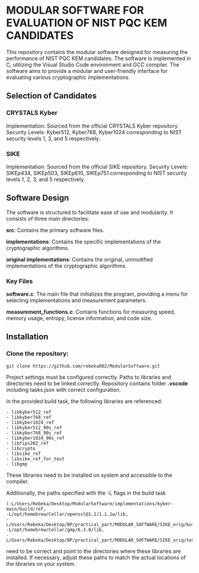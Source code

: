 # MODULAR SOFTWARE FOR EVALUATION OF NIST PQC KEM CANDIDATES

This repository contains the modular software designed for measuring the performance of NIST PQC KEM candidates. The software is implemented in C, utilizing the Visual Studio Code environment and GCC compiler. The software aims to provide a modular and user-friendly interface for evaluating various cryptographic implementations.

## Selection of Candidates

### CRYSTALS Kyber
Implementation: Sourced from the official CRYSTALS Kyber repository.
Security Levels: Kyber512, Kyber768, Kyber1024 corresponding to NIST security levels 1, 3, and 5 respectively.
### SIKE
Implementation: Sourced from the official SIKE repository.
Security Levels: SIKEp434, SIKEp503, SIKEp610, SIKEp751 corresponding to NIST security levels 1, 2, 3, and 5 respectively.

## Software Design

The software is structured to facilitate ease of use and modularity. It consists of three main directories:

**src**: Contains the primary software files.

**implementations**: Contains the specific implementations of the cryptographic algorithms.

**original implementations**: Contains the original, unmodified implementations of the cryptographic algorithms.

### Key Files

**software.c**: The main file that initializes the program, providing a menu for selecting implementations and measurement parameters.

**measurement_functions.c**: Contains functions for measuring speed, memory usage, entropy, license information, and code size.


## Installation

### Clone the repository:
```
git clone https://github.com/rebeka002/ModularSoftware.git
```

Project settings must be configured correctly. Paths to libraries and directories need to be linked correctly. Repository contains folder **.vscode** including tasks.json with correct configuration. 

In the provided build task, the following libraries are referenced:

```
- libkyber512_ref
- libkyber768_ref
- libkyber1024_ref
- libkyber512_90s_ref
- libkyber768_90s_ref
- libkyber1024_90s_ref
- libfips202_ref
- libcrypto
- libsike_ref
- libsike_ref_for_test
- libgmp
```

These libraries need to be installed on system and accessible to the compiler. 

Additionally, the paths specified with the -L flags in the build task

```
(-L/Users/Rebeka/Desktop/ModularSoftware/implementations/kyber-main/build/ref,
-L/opt/homebrew/Cellar/openssl@1.1/1.1.1w/lib,
-L/Users/Rebeka/Desktop/BP/practical_part/MODULAR_SOFTWARE/SIKE_orig/build,
-L/opt/homebrew/Cellar/gmp/6.3.0/lib,
-L/Users/Rebeka/Desktop/BP/practical_part/MODULAR_SOFTWARE/SIKE_orig/test)
```
need to be correct and point to the directories where these libraries are installed. If necessary, adjust these paths to match the actual locations of the libraries on your system.



